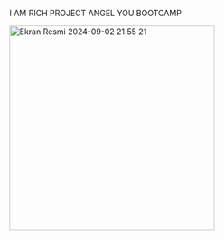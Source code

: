 I AM RICH PROJECT
ANGEL YOU BOOTCAMP



<img width="363" alt="Ekran Resmi 2024-09-02 21 55 21" src="https://github.com/user-attachments/assets/f0d83fa2-d4ea-42ea-9e8e-d86f6bec6a83">
